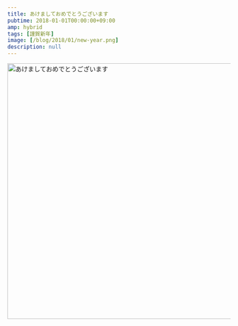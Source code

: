 ```yaml
---
title: あけましておめでとうございます
pubtime: 2018-01-01T00:00:00+09:00
amp: hybrid
tags: [謹賀新年]
image: [/blog/2018/01/new-year.png]
description: null
---
```


<img alt="あけましておめでとうございます" src="/blog/2018/01/new-year.png" width="1088" height="576" center />
